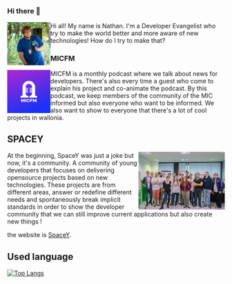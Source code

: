 ### Hi there 👋

<img align="left" src="https://github.com/thelittlewozniak/thelittlewozniak/blob/master/FB_IMG_1565035306465.jpg" width="100">
Hi all! My name is Nathan. I'm a Developer Evangelist who try to make the world better and more aware of new technologies!
How do I try to make that?

### MICFM
<img align="left" src="https://github.com/thelittlewozniak/thelittlewozniak/blob/master/2541581-1574432011220-825f1d327f6b4.jpg" width="100">
MICFM is a monthly podcast where we talk about news for developers. There's also every time a guest who come to explain his project and co-animate the podcast. 
By this podcast, we keep members of the community of the MIC informed but also everyone who want to be informed. We also want to show to everyone that there's a lot of cool 
projects in wallonia.

## SPACEY
<img align="right" src="https://github.com/thelittlewozniak/thelittlewozniak/blob/master/IMG_0757.jpg" width="200">

At the beginning, SpaceY was just a joke but now, it's a community. 
A community of young developers that focuses on delivering opensource projects based on new technologies. 
These projects are from different areas, answer or redefine different needs and spontaneously break implicit standards in order to show the developer community that we can still improve current applications but also create new things !

the website is [SpaceY](https://www.wearespacey.com/).

## Used language
[![Top Langs](https://github-readme-stats.vercel.app/api/top-langs/?username=thelittlewozniak)](https://github.com/anuraghazra/github-readme-stats)


<!--
**thelittlewozniak/thelittlewozniak** is a ✨ _special_ ✨ repository because its `README.md` (this file) appears on your GitHub profile.
Here are some ideas to get you started:

- 🔭 I’m currently working on ...
- 🌱 I’m currently learning ...
- 👯 I’m looking to collaborate on ...
- 🤔 I’m looking for help with ...
- 💬 Ask me about ...
- 📫 How to reach me: ...
- 😄 Pronouns: ...
- ⚡ Fun fact: ...
